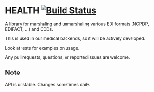 # HEALTH [![Build Status](https://travis-ci.org/kdar/health.png?branch=master)](https://travis-ci.org/kdar/health)

A library for marshaling and unmarshaling various EDI formats (NCPDP, EDIFACT, ...) and CCDs.

This is used in our medical backends, so it will be actively developed.

Look at tests for examples on usage. 

Any pull requests, questions, or reported issues are welcome.

## Note

API is unstable. Changes sometimes daily.
